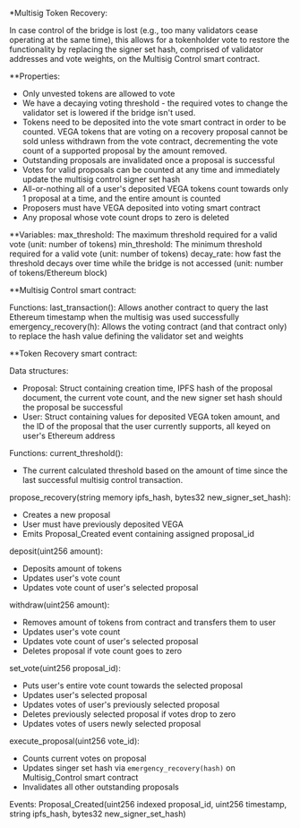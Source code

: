 *Multisig Token Recovery:

In case control of the bridge is lost (e.g., too many validators cease operating at the same time), this allows for a tokenholder vote to restore the functionality by replacing the signer set hash, comprised of validator addresses and vote weights, on the Multisig Control smart contract.


**Properties:
- Only unvested tokens are allowed to vote
- We have a decaying voting threshold - the required votes to change the validator set is lowered if the bridge isn't used.
- Tokens need to be deposited into the vote smart contract in order to be counted. VEGA tokens that are voting on a recovery proposal cannot be sold unless withdrawn from the vote contract, decrementing the vote count of a supported proposal by the amount removed.
- Outstanding proposals are invalidated once a proposal is successful
- Votes for valid proposals can be counted at any time and immediately update the multisig control signer set hash
- All-or-nothing all of a user's deposited VEGA tokens count towards only 1 proposal at a time, and the entire amount is counted
- Proposers must have VEGA deposited into voting smart contract
- Any proposal whose vote count drops to zero is deleted


**Variables:
   max_threshold: The maximum threshold required for a valid vote (unit: number of tokens)
   min_threshold: The minimum threshold required for a valid vote (unit: number of tokens)
   decay_rate: how fast the threshold decays over time while the bridge is not accessed (unit: number of tokens/Ethereum block)
   

**Multisig Control smart contract:

Functions:
last_transaction():  Allows another contract to query the last Ethereum timestamp when
                the multisig was used successfully
emergency_recovery(h): Allows the voting contract (and that contract only) to replace
                the hash value defining the validator set and weights

**Token Recovery smart contract:

Data structures:
- Proposal: Struct containing creation time, IPFS hash of the proposal document, the current vote count, and the new signer set hash should the proposal be successful
- User: Struct containing values for deposited VEGA token amount, and the ID of the proposal that the user currently supports, all keyed on user's Ethereum address

Functions:
current_threshold(): 
- The current calculated threshold based on the amount of time since the last successful multisig control transaction.

propose_recovery(string memory ipfs_hash, bytes32 new_signer_set_hash):
- Creates a new proposal
- User must have previously deposited VEGA
- Emits Proposal_Created event containing assigned proposal_id

deposit(uint256 amount):
- Deposits amount of tokens
- Updates user's vote count
- Updates vote count of user's selected proposal

withdraw(uint256 amount):
- Removes amount of tokens from contract and transfers them to user
- Updates user's vote count
- Updates vote count of user's selected proposal
- Deletes proposal if vote count goes to zero

set_vote(uint256 proposal_id):
- Puts user's entire vote count towards the selected proposal
- Updates user's selected proposal
- Updates votes of user's previously selected proposal
- Deletes previously selected proposal if votes drop to zero
- Updates votes of users newly selected proposal

execute_proposal(uint256 vote_id):
- Counts current votes on proposal
- Updates singer set hash via `emergency_recovery(hash)` on Multisig_Control smart contract
- Invalidates all other outstanding proposals

Events:
Proposal_Created(uint256 indexed proposal_id, uint256 timestamp, string ipfs_hash, bytes32 new_signer_set_hash)